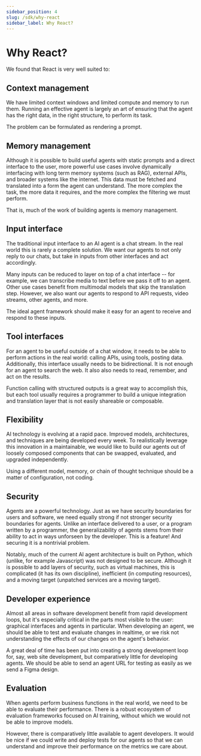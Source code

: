 ```yaml
---
sidebar_position: 4
slug: /sdk/why-react
sidebar_label: Why React?
---
```


# Why React?

We found that React is very well suited to:
## Context management

We have limited context windows and limited compute and memory to run them. Running an effective agent is largely an art of ensuring that the agent has the right data, in the right structure, to perform its task.

The problem can be formulated as rendering a prompt.

## Memory management

Although it is possible to build useful agents with static prompts and a direct interface to the user, more powerful use cases involve dynamically interfacing with long term memory systems (such as RAG), external APIs, and broader systems like the internet. This data must be fetched and translated into a form the agent can understand. The more complex the task, the more data it requires, and the more complex the filtering we must perform.

That is, much of the work of building agents is memory management.

## Input interface

The traditional input interface to an AI agent is a chat stream. In the real world this is rarely a complete solution. We want our agents to not only reply to our chats, but take in inputs from other interfaces and act accordingly.

Many inputs can be reduced to layer on top of a chat interface -- for example, we can transcribe media to text before we pass it off to an agent. Other use cases benefit from multimodal models that skip the translation step. However, we also want our agents to respond to API requests, video streams, other agents, and more.

The ideal agent framework should make it easy for an agent to receive and respond to these inputs.

## Tool interfaces

For an agent to be useful outside of a chat window, it needs to be able to perform actions in the real world: calling APIs, using tools, posting data. Additionally, this interface usually needs to be bidirectional. It is not enough for an agent to search the web. It also also needs to read, remember, and act on the results.

Function calling with structured outputs is a great way to accomplish this, but each tool usually requires a programmer to build a unique integration and translation layer that is not easily shareable or composable.

## Flexibility

AI technology is evolving at a rapid pace. Improved models, architectures, and techniques are being developed every week. To realistically leverage this innovation in a maintainable, we would like to build our agents out of loosely composed components that can be swapped, evaluated, and upgraded independently.

Using a different model, memory, or chain of thought technique should be a matter of configuration, not coding.

## Security

Agents are a powerful technology. Just as we have security boundaries for users and software, we need equally strong if not stronger security boundaries for agents. Unlike an interface delivered to a user, or a program written by a programmer, the generalizability of agents stems from their ability to act in ways unforseen by the developer. This is a feature! And securing it is a nontrivial problem.

Notably, much of the current AI agent architecture is built on Python, which (unlike, for example Javascript) was not designed to be secure. Although it is possible to add layers of security, such as virtual machines, this is complicated (it has its own discipline), inefficient (in computing resources), and a moving target (unpatched services are a moving target).

## Developer experience

Almost all areas in software development benefit from rapid development loops, but it's especially critical in the parts most visible to the user: graphical interfaces and agents in particular. When developing an agent, we should be able to test and evaluate changes in realtime, or we risk not understanding the effects of our changes on the agent's behavior.

A great deal of time has been put into creating a strong development loop for, say, web site development, but comparatively little for developing agents. We should be able to send an agent URL for testing as easily as we send a Figma design.

## Evaluation

When agents perform business functions in the real world, we need to be able to evaluate their performance. There is a robust ecosystem of evaluation frameworks focused on AI training, without which we would not be able to improve models.

However, there is comparatively little available to agent developers. It would be nice if we could write and deploy tests for our agents so that we can understand and improve their performance on the metrics we care about.




